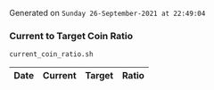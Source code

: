 Generated on `Sunday 26-September-2021 at 22:49:04`

### Current to Target Coin Ratio
`current_coin_ratio.sh`

Date|Current|Target|Ratio
---|---|---|---
